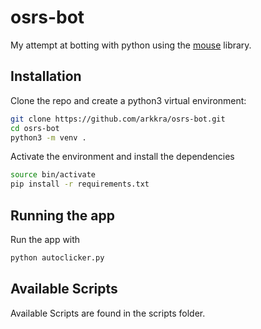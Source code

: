 # osrs-bot

My attempt at botting with python using the [mouse](https://github.com/boppreh/mouse) library.

## Installation

Clone the repo and create a python3 virtual environment:

```bash
git clone https://github.com/arkkra/osrs-bot.git
cd osrs-bot
python3 -m venv .
```

Activate the environment and install the dependencies

```bash
source bin/activate
pip install -r requirements.txt
```

## Running the app

Run the app with

```bash
python autoclicker.py
```

## Available Scripts

Available Scripts are found in the scripts folder.
